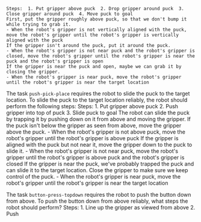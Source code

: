 
    Steps:  1. Put gripper above puck  2. Drop gripper around puck  3. Close gripper around puck  4. Move puck to goal
    First, put the gripper roughly above puck, so that we don't bump it while trying to grab it.
    - When the robot's gripper is not vertically aligned with the puck, move the robot's gripper until the robot's gripper is vertically aligned with the puck
    If the gripper isn't around the puck, put it around the puck.
    - When the robot's gripper is not near puck and the robot's gripper is closed, move the robot's gripper until the robot's gripper is near the puck and the robot's gripper is open
    If the gripper is near the puck and open, maybe we can grab it by closing the gripper.
    - When the robot's gripper is near puck, move the robot's gripper until the robot's gripper is near the target location

The task `push-pick-place` requires the robot to slide the puck to the target location.
To slide the puck to the target location reliably, the robot should perform the following steps:
    Steps:  1. Put gripper above puck  2. Push gripper into top of puck  3. Slide puck to goal
    The robot can slide the puck by trapping it by pushing down on it from above and moving the gripper. If the puck isn't below the gripper as seen from above, move the gripper above the puck.
    - When the robot's gripper is not above puck, move the robot's gripper until the robot's gripper is above puck
    If the gripper is aligned with the puck but not near it, move the gripper down to the puck to slide it.
    - When the robot's gripper is not near puck, move the robot's gripper until the robot's gripper is above puck and the robot's gripper is closed
    If the gripper is near the puck, we've probably trapped the puck and can slide it to the target location. Close the gripper to make sure we keep control of the puck.
    - When the robot's gripper is near puck, move the robot's gripper until the robot's gripper is near the target location

The task `button-press-topdown` requires the robot to push the button down from above.
To push the button down from above reliably, what steps the robot should perform?
    Steps:  1. Line up the gripper as viewed from above  2. Push